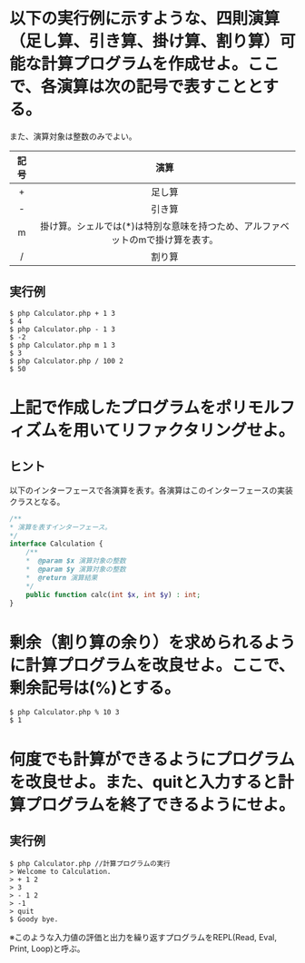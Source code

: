 # 以下の実行例に示すような、四則演算（足し算、引き算、掛け算、割り算）可能な計算プログラムを作成せよ。ここで、各演算は次の記号で表すこととする。
また、演算対象は整数のみでよい。

|記号|演算|
|:-:|:-:|
|+|足し算|
|-|引き算|
|m|掛け算。シェルでは(*)は特別な意味を持つため、アルファベットのmで掛け算を表す。|
|/|割り算|

## 実行例

```shell
$ php Calculator.php + 1 3
$ 4
$ php Calculator.php - 1 3
$ -2
$ php Calculator.php m 1 3
$ 3
$ php Calculator.php / 100 2
$ 50
```

# 上記で作成したプログラムをポリモルフィズムを用いてリファクタリングせよ。

## ヒント

以下のインターフェースで各演算を表す。各演算はこのインターフェースの実装クラスとなる。

```php
/**
* 演算を表すインターフェース。
*/
interface Calculation {
    /**
    *  @param $x 演算対象の整数
    *  @param $y 演算対象の整数
    *  @return 演算結果
    */
    public function calc(int $x, int $y) : int;
}
```

# 剰余（割り算の余り）を求められるように計算プログラムを改良せよ。ここで、剰余記号は(%)とする。

```shell
$ php Calculator.php % 10 3
$ 1
```


# 何度でも計算ができるようにプログラムを改良せよ。また、quitと入力すると計算プログラムを終了できるようにせよ。

## 実行例

```shell
$ php Calculator.php //計算プログラムの実行
> Welcome to Calculation.
> + 1 2
> 3
> - 1 2
> -1
> quit 
$ Goody bye.
```

※このような入力値の評価と出力を繰り返すプログラムをREPL(Read, Eval, Print, Loop)と呼ぶ。
